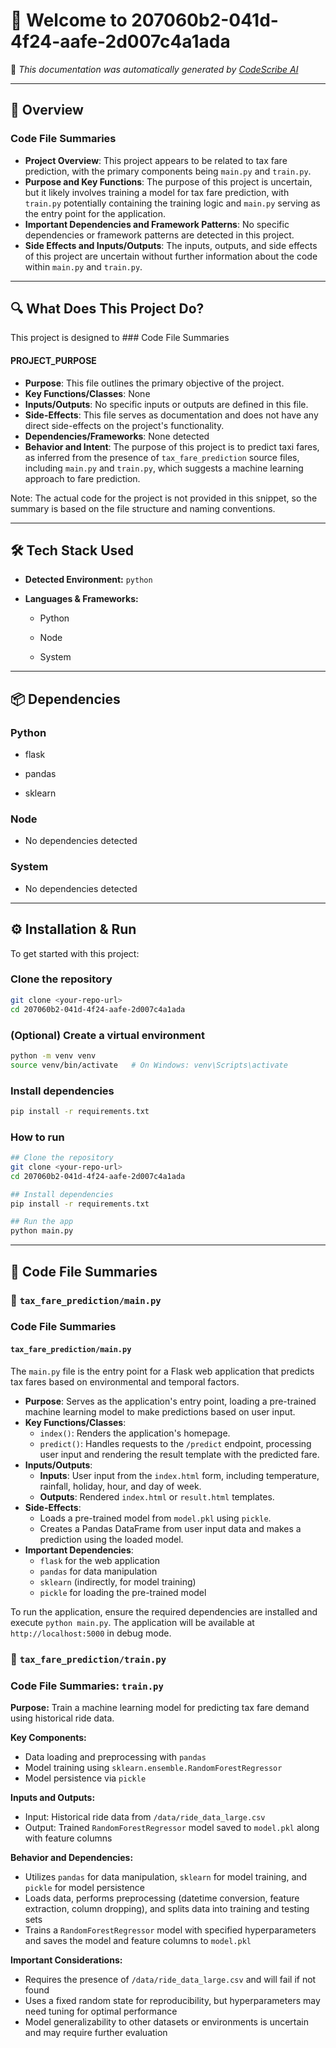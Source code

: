 # 👋 Welcome to 207060b2-041d-4f24-aafe-2d007c4a1ada

📄 *This documentation was automatically generated by [CodeScribe AI](https://github.com/Mahi1609/codescribe_ai.git)*

---

## 🧠 Overview
### Code File Summaries

* **Project Overview**: This project appears to be related to tax fare prediction, with the primary components being `main.py` and `train.py`. 
* **Purpose and Key Functions**: The purpose of this project is uncertain, but it likely involves training a model for tax fare prediction, with `train.py` potentially containing the training logic and `main.py` serving as the entry point for the application.
* **Important Dependencies and Framework Patterns**: No specific dependencies or framework patterns are detected in this project.
* **Side Effects and Inputs/Outputs**: The inputs, outputs, and side effects of this project are uncertain without further information about the code within `main.py` and `train.py`.

---

## 🔍 What Does This Project Do?
This project is designed to ### Code File Summaries

#### PROJECT_PURPOSE
* **Purpose**: This file outlines the primary objective of the project.
* **Key Functions/Classes**: None
* **Inputs/Outputs**: No specific inputs or outputs are defined in this file.
* **Side-Effects**: This file serves as documentation and does not have any direct side-effects on the project's functionality.
* **Dependencies/Frameworks**: None detected
* **Behavior and Intent**: The purpose of this project is to predict taxi fares, as inferred from the presence of `tax_fare_prediction` source files, including `main.py` and `train.py`, which suggests a machine learning approach to fare prediction. 

Note: The actual code for the project is not provided in this snippet, so the summary is based on the file structure and naming conventions.

---

## 🛠 Tech Stack Used
- **Detected Environment:** `python`
- **Languages & Frameworks:**


  - Python

  - Node

  - System



---

## 📦 Dependencies


### Python


- flask

- pandas

- sklearn



### Node

- No dependencies detected


### System

- No dependencies detected






---

## ⚙️ Installation & Run
To get started with this project:

### Clone the repository
```bash
git clone <your-repo-url>
cd 207060b2-041d-4f24-aafe-2d007c4a1ada
```

### (Optional) Create a virtual environment
```bash
python -m venv venv
source venv/bin/activate   # On Windows: venv\Scripts\activate
```

### Install dependencies

```bash
pip install -r requirements.txt
```


### How to run
```bash
## Clone the repository
git clone <your-repo-url>
cd 207060b2-041d-4f24-aafe-2d007c4a1ada

## Install dependencies
pip install -r requirements.txt

## Run the app
python main.py
```

---

## 🧩 Code File Summaries

### 📄 `tax_fare_prediction/main.py`
### Code File Summaries

#### `tax_fare_prediction/main.py`
The `main.py` file is the entry point for a Flask web application that predicts tax fares based on environmental and temporal factors. 

* **Purpose**: Serves as the application's entry point, loading a pre-trained machine learning model to make predictions based on user input.
* **Key Functions/Classes**:
  * `index()`: Renders the application's homepage.
  * `predict()`: Handles requests to the `/predict` endpoint, processing user input and rendering the result template with the predicted fare.
* **Inputs/Outputs**:
  * **Inputs**: User input from the `index.html` form, including temperature, rainfall, holiday, hour, and day of week.
  * **Outputs**: Rendered `index.html` or `result.html` templates.
* **Side-Effects**: 
  * Loads a pre-trained model from `model.pkl` using `pickle`.
  * Creates a Pandas DataFrame from user input data and makes a prediction using the loaded model.
* **Important Dependencies**: 
  * `flask` for the web application
  * `pandas` for data manipulation
  * `sklearn` (indirectly, for model training)
  * `pickle` for loading the pre-trained model

To run the application, ensure the required dependencies are installed and execute `python main.py`. The application will be available at `http://localhost:5000` in debug mode.


### 📄 `tax_fare_prediction/train.py`
### Code File Summaries: `train.py`

**Purpose:** 
Train a machine learning model for predicting tax fare demand using historical ride data.

**Key Components:**

* Data loading and preprocessing with `pandas`
* Model training using `sklearn.ensemble.RandomForestRegressor`
* Model persistence via `pickle`

**Inputs and Outputs:**

* Input: Historical ride data from `/data/ride_data_large.csv`
* Output: Trained `RandomForestRegressor` model saved to `model.pkl` along with feature columns

**Behavior and Dependencies:**

* Utilizes `pandas` for data manipulation, `sklearn` for model training, and `pickle` for model persistence
* Loads data, performs preprocessing (datetime conversion, feature extraction, column dropping), and splits data into training and testing sets
* Trains a `RandomForestRegressor` model with specified hyperparameters and saves the model and feature columns to `model.pkl`

**Important Considerations:**

* Requires the presence of `/data/ride_data_large.csv` and will fail if not found
* Uses a fixed random state for reproducibility, but hyperparameters may need tuning for optimal performance
* Model generalizability to other datasets or environments is uncertain and may require further evaluation

